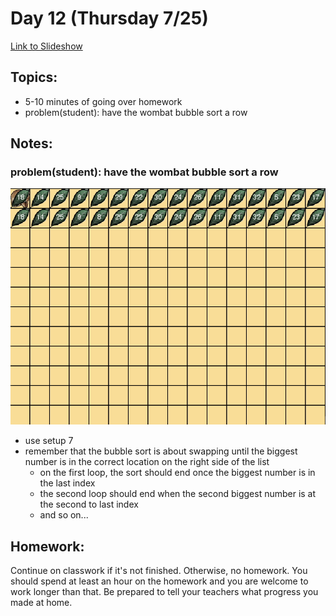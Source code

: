 # Day 12 (Thursday 7/25)

[Link to Slideshow](google.com)

## Topics:

- 5-10 minutes of going over homework
- problem(student): have the wombat bubble sort a row


## Notes:

### problem(student): have the wombat bubble sort a row

![](/gifs/day10/bubblesort.gif)

- use setup 7
- remember that the bubble sort is about swapping until the biggest number is in the correct location on the right side of the list
    - on the first loop, the sort should end once the biggest number is in the last index
    - the second loop should end when the second biggest number is at the second to last index
    - and so on...



## Homework:

Continue on classwork if it's not finished. Otherwise, no homework. You should spend at least an hour on the homework and you are welcome to work longer than that. Be prepared to tell your teachers what progress you made at home.